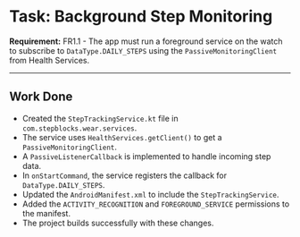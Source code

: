 # Task: Background Step Monitoring

**Requirement:** FR1.1 - The app must run a foreground service on the watch to subscribe to `DataType.DAILY_STEPS` using the `PassiveMonitoringClient` from Health Services.

---

## Work Done

*   Created the `StepTrackingService.kt` file in `com.stepblocks.wear.services`.
*   The service uses `HealthServices.getClient()` to get a `PassiveMonitoringClient`.
*   A `PassiveListenerCallback` is implemented to handle incoming step data.
*   In `onStartCommand`, the service registers the callback for `DataType.DAILY_STEPS`.
*   Updated the `AndroidManifest.xml` to include the `StepTrackingService`.
*   Added the `ACTIVITY_RECOGNITION` and `FOREGROUND_SERVICE` permissions to the manifest.
*   The project builds successfully with these changes.
